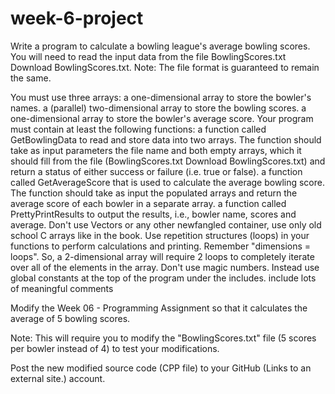 # week-6-project
Write a program to calculate a bowling league's average bowling scores. You will need to read the input data from the file BowlingScores.txt  Download BowlingScores.txt. Note: The file format is guaranteed to remain the same.

You must use three arrays:
a one-dimensional array to store the bowler's names.
a (parallel) two-dimensional array to store the bowling scores.
a one-dimensional array to store the bowler's average score.
Your program must contain at least the following functions:
a function called GetBowlingData to read and store data into two arrays. The function should take as input parameters the file name and both empty arrays, which it should fill from the file (BowlingScores.txt  Download BowlingScores.txt) and return a status of either success or failure (i.e. true or false). 
a function called GetAverageScore that is used to calculate the average bowling score. The function should take as input the populated arrays and return the average score of each bowler in a separate array.
a function called PrettyPrintResults to output the results, i.e., bowler name, scores and average.
Don't use Vectors or any other newfangled container, use only old school C arrays like in the book.
Use repetition structures (loops) in your functions to perform calculations and printing. Remember "dimensions = loops". So, a 2-dimensional array will require 2 loops to completely iterate over all of the elements in the array.
Don't use magic numbers. Instead use global constants at the top of the program under the includes.
include lots of meaningful comments



Modify the Week 06 - Programming Assignment so that it calculates the average of 5 bowling scores.

Note: This will require you to modify the "BowlingScores.txt" file (5 scores per bowler instead of 4) to test your modifications.

Post the new modified source code (CPP file) to your GitHub (Links to an external site.) account.
